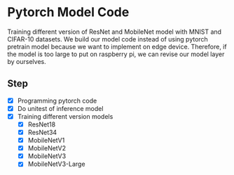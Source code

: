 # Pytorch Model Code

Training different version of ResNet and MobileNet model with MNIST and CIFAR-10 datasets. We build our model code instead of using pytorch pretrain model because we want to implement on edge device. Therefore, if the model is too large to put on raspberry pi, we can revise our model layer by ourselves. 

## Step
- [x] Programming pytorch code
- [x] Do unitest of inference model
- [x] Training different version models
  - [x] ResNet18
  - [x] ResNet34
  - [x] MobileNetV1
  - [x] MobileNetV2
  - [x] MobileNetV3
  - [x] MobileNetV3-Large